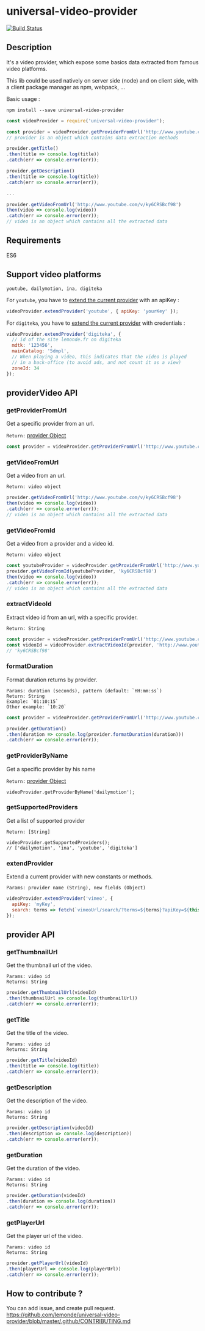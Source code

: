 # universal-video-provider

[![Build Status](https://travis-ci.org/lemonde/universal-video-provider.svg?branch=master)](https://travis-ci.org/lemonde/universal-video-provider)

## Description

It's a video provider, which expose some basics data extracted from famous video platforms.

This lib could be used natively on server side (node) and on client side, with a client package manager as npm, webpack, ...

Basic usage :

`npm install --save universal-video-provider`

```js
const videoProvider = require('universal-video-provider');

const provider = videoProvider.getProviderFromUrl('http://www.youtube.com/v/ky6CRSBcf98');
// provider is an object which contains data extraction methods

provider.getTitle()
.then(title => console.log(title))
.catch(err => console.error(err));

provider.getDescription()
.then(title => console.log(title))
.catch(err => console.error(err));

...

provider.getVideoFromUrl('http://www.youtube.com/v/ky6CRSBcf98')
then(video => console.log(video))
.catch(err => console.error(err));
// video is an object which contains all the extracted data
```

## Requirements

ES6

## Support video platforms

`youtube, dailymotion, ina, digiteka`

For `youtube`, you have to [extend the current provider](https://github.com/lemonde/universal-video-provider#extendprovider) with an apiKey :

```js
videoProvider.extendProvider('youtube', { apiKey: 'yourKey' });
```

For `digiteka`, you have to [extend the current provider](https://github.com/lemonde/universal-video-provider#extendprovider) with credentials :

```js
videoProvider.extendProvider('digiteka', {
  // id of the site lemonde.fr on digiteka
  mdtk: '123456',
  mainCatalog: '5dmpl',
  // When playing a video, this indicates that the video is played
  // in a back-office (to avoid ads, and not count it as a view)
  zoneId: 34
});
```

## providerVideo API

### getProviderFromUrl

Get a specific provider from an url.

`Return:` [provider Object](https://github.com/lemonde/universal-video-provider#provider-api)

```js
const provider = videoProvider.getProviderFromUrl('http://www.youtube.com/v/ky6CRSBcf98');
```

### getVideoFromUrl

Get a video from an url.

`Return: video object`

```js
provider.getVideoFromUrl('http://www.youtube.com/v/ky6CRSBcf98')
then(video => console.log(video))
.catch(err => console.error(err));
// video is an object which contains all the extracted data
```

### getVideoFromId

Get a video from a provider and a video id.

`Return: video object`

```js
const youtubeProvider = videoProvider.getProviderFromUrl('http://www.youtube.com/v/ky6CRSBcf98');
provider.getVideoFromId(youtubeProvider, 'ky6CRSBcf98')
then(video => console.log(video))
.catch(err => console.error(err));
// video is an object which contains all the extracted data
```

### extractVideoId

Extract video id from an url, with a specific provider.

```
Return: String
```

```js
const provider = videoProvider.getProviderFromUrl('http://www.youtube.com/v/ky6CRSBcf98');
const videoId = videoProvider.extractVideoId(provider, 'http://www.youtube.com/v/ky6CRSBcf98')
// 'ky6CRSBcf98'
```

### formatDuration

Format duration returns by provider.

```
Params: duration (seconds), pattern (default: `HH:mm:ss`)
Return: String
Example: `01:10:15`
Other example: `10:20`
```

```js
const provider = videoProvider.getProviderFromUrl('http://www.youtube.com/v/ky6CRSBcf98');

provider.getDuration()
.then(duration => console.log(provider.formatDuration(duration)))
.catch(err => console.error(err));
```

### getProviderByName

Get a specific provider by his name


`Return:` [provider Object](https://github.com/lemonde/universal-video-provider#provider-api)


```
videoProvider.getProviderByName('dailymotion');
```

### getSupportedProviders

Get a list of supported provider

```
Return: [String]
```

```
videoProvider.getSupportedProviders();
// ['dailymotion', 'ina', 'youtube', 'digiteka']
```

### extendProvider

Extend a current provider with new constants or methods.

```
Params: provider name (String), new fields (Object)
```

```js
videoProvider.extendProvider('vimeo', {
  apiKey: 'myKey',
  search: terms => fetch(`vimeoUrl/search/?terms=${terms}?apiKey=${this.apiKey}`)
});
```

## provider API

### getThumbnailUrl

Get the thumbnail url of the video.

```
Params: video id
Returns: String
```

```js
provider.getThumbnailUrl(videoId)
.then(thumbnailUrl => console.log(thumbnailUrl))
.catch(err => console.error(err));
```

### getTitle

Get the title of the video.

```
Params: video id
Returns: String
```

```js
provider.getTitle(videoId)
.then(title => console.log(title))
.catch(err => console.error(err));
```

### getDescription

Get the description of the video.

```
Params: video id
Returns: String
```

```js
provider.getDescription(videoId)
.then(description => console.log(description))
.catch(err => console.error(err));
```

### getDuration

Get the duration of the video.

```
Params: video id
Returns: String
```

```js
provider.getDuration(videoId)
.then(duration => console.log(duration))
.catch(err => console.error(err));
```

### getPlayerUrl

Get the player url of the video.

```
Params: video id
Returns: String
```

```js
provider.getPlayerUrl(videoId)
.then(playerUrl => console.log(playerUrl))
.catch(err => console.error(err));
```

## How to contribute ?

You can add issue, and create pull request. https://github.com/lemonde/universal-video-provider/blob/master/.github/CONTRIBUTING.md
